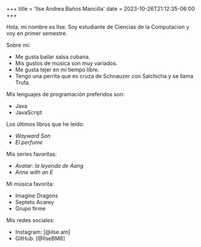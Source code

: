 +++
title = 'Ilse Andrea Baños Mancilla'
date = 2023-10-26T21:12:35-06:00
+++

Hola, mi nombre es Ilse. Soy estudiante de Ciencias de la Computacion y voy en primer semestre.

Sobre mí:
- Me gusta bailar salsa cubana.
- Mis gustos de música son muy variados. 
- Me gusta tejer en mi tiempo libre. 
- Tengo una perrita que es cruza de Schnauzer con Salchicha y se llama Trufa. 

Mis lenguajes de programación preferidos son:
- Java
- JavaScript

Los últimos libros que he leído:
- *Wayward Son*
- *El perfume*

Mis series favoritas:
- *Avatar: la leyenda de Aang*
- *Anne with an E*

Mi música favorita:
- Imagine Dragons
- Septeto Acarey
- Grupo firme

Mis redes sociales:
- Instagram: [@ilse.am]
- GitHub: [@IlseBM8]
